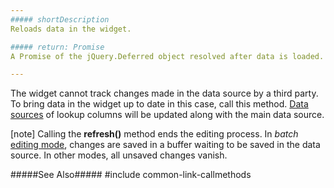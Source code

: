 ```yaml
---
##### shortDescription
Reloads data in the widget.

##### return: Promise
A Promise of the jQuery.Deferred object resolved after data is loaded.

---
```

The widget cannot track changes made in the data source by a third party. To bring data in the widget up to date in this case, call this method. [Data sources](/api-reference/10%20UI%20Widgets/GridBase/1%20Configuration/columns/lookup/dataSource.md '{basewidgetpath}/Configuration/columns/lookup/#dataSource') of lookup columns will be updated along with the main data source.

[note] Calling the **refresh()** method ends the editing process. In *batch* [editing mode](/api-reference/10%20UI%20Widgets/GridBase/1%20Configuration/editing/mode.md '{basewidgetpath}/Configuration/editing/#mode'), changes are saved in a buffer waiting to be saved in the data source. In other modes, all unsaved changes vanish.

#####See Also#####
#include common-link-callmethods
